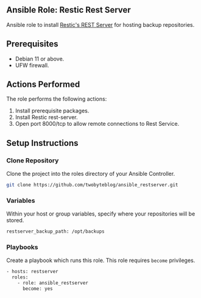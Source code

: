 ## Ansible Role: Restic Rest Server

Ansible role to install [Restic's REST Server](https://github.com/restic/rest-server) for hosting backup repositories.

## Prerequisites

- Debian 11 or above.
- UFW firewall.

## Actions Performed

The role performs the following actions:

1. Install prerequisite packages.
2. Install Restic rest-server.
3. Open port 8000/tcp to allow remote connections to Rest Service.

## Setup Instructions

### Clone Repository

Clone the project into the roles directory of your Ansible Controller.

```bash
git clone https://github.com/twobyteblog/ansible_restserver.git
```

### Variables

Within your host or group variables, specify where your repositories will be stored.

```bash
restserver_backup_path: /opt/backups
```

### Playbooks

Create a playbook which runs this role. This role requires ```become``` privileges.

```bash
- hosts: restserver
  roles:
    - role: ansible_restserver
      become: yes
```

